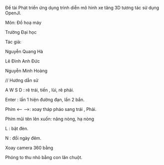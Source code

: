 Đề tài Phát triển ứng dụng trình diễn mô hình xe tăng 3D tương tác sử dụng OpenJl.

Môn: Đồ hoạ máy 

Trường Đại học 

Tác giả: 

Nguyễn Quang Hà

Lê Đình Anh Đức

Nguyễn Minh Hoàng

// Hướng dẫn sử 

A W S D : rẽ trái, tiến , lùi, rẽ phải.

Enter : lần 1 hiện đường đạn, lần 2 bắn.

Phím <-- -->: xoay tháp pháo sang trái , Phải.

Phím mũi tên lên xuốn: nâng nòng, hạ nòng

L : bật đèn.

N : đổi ngày đêm.

Xoay camera 360 bằng 

Phóng to thu nhỏ bằng con lăn chuột.
